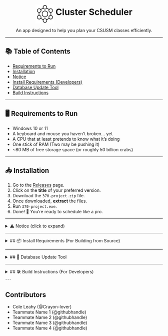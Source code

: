 <p align="center">
  <img src="370-project/icons/ClusterIcon.png" alt="Cluster Scheduler Icon" width="60" style="vertical-align: middle;"/>
  <span style="font-size: 2em; font-weight: bold;">Cluster Scheduler</span>
</p>
<p align="center">An app designed to help you plan your CSUSM classes efficiently.</p>

---

## 📚 Table of Contents
- [Requirements to Run](#-requirements-to-run)
- [Installation](#-installation)
- [Notice](#-notice-click-to-expand)
- [Install Requirements (Developers)](#-install-requirements-for-building-from-source)
- [Database Update Tool](#-database-update-tool)
- [Build Instructions](#-build-instructions-for-developers)

---

## 🖥 Requirements to Run
- Windows 10 or 11
- A keyboard and mouse you haven't broken... yet
- A CPU that at least pretends to know what it’s doing
- One stick of RAM (Two may be pushing it)
- ~80 MB of free storage space (or roughly 50 billion crabs)

---

## 📥 Installation
1. Go to the [Releases](https://github.com/rochanehurst/CS370-Team3/releases/latest) page.
2. Click on the **title** of your preferred version.
3. Download the `370-project.zip` file.
4. Once downloaded, **extract** the files.
5. Run `370-project.exe`.
6. Done! 🎉 You’re ready to schedule like a pro.

---

<details>
<summary>⚠ Notice (click to expand)</summary>

We do not have $100 to spare to have this program validated by Microsoft.  
You **will** get a virus alert from Windows Security — this is a **false positive**.  
You are welcome to scan the file with any antivirus software you use and trust.

</details>

---

<details>
<summary>## 📦 Install Requirements (For Building from Source)</summary>

Before you can build Cluster Scheduler, make sure you have:

- [Qt Community Edition 17.0.0](https://www.qt.io/download)
- A C++17-compatible compiler  
  - **Windows:** MSVC (Visual Studio) or MinGW  
  - **Linux/macOS:** GCC or Clang
- [CMake](https://cmake.org/download/) (minimum version 3.16)
- Git (to clone the repository)
- (Optional) [Qt Creator IDE](https://www.qt.io/product/development-tools) for an easier build process
</details>

---

<details>
<summary>## 🐍 Database Update Tool</summary>

Cluster Scheduler includes a small helper program for updating the class database.

### File Location
If building from source, the Python script can be found at:
`370-project\Desktop_Qt_6_9_1_MinGW_64_bit-Release\class_finder\data_extractor`

### Options to Run It
- **Windows Users (No Python Required):**  
  Use the included `data_extractor.exe` file in the `/class_finder` folder.
  
- **Using Python Directly:**  
  1. Install [Python 3.10+](https://www.python.org/downloads/).
  2. Install required libraries:
     ```bash
     pip install selenium beautifulsoup4 pandas
     ```
  3. Run the script:
     ```bash
     python data_extractor.py
     ```

### What It Does
- Connects to the CSUSM course catalog
- Downloads the latest class data
- Updates the internal database used by Cluster Scheduler

⚠ **Note:** Running this tool will overwrite your existing database file with the latest data.
</details>

---

<details>
<summary>## 🛠 Build Instructions (For Developers)</summary>

If you want to modify Cluster Scheduler or build it yourself from source, here’s how:

### 1. Clone the Repository
```bash
git clone https://github.com/rochanehurst/CS370-Team3.git
cd CS370-Team3
```
### 2. Install Requirements
(See [Install Requirements](#-install-requirements-for-building-from-source) above.)

### 3. Build via CMake
```bash
mkdir build
cd build
cmake ..
cmake --build .
```
</details>
---

## Contributors
- Cole Leahy (@Crayon-lover)
- Teammate Name 1 (@githubhandle)
- Teammate Name 2 (@githubhandle)
- Teammate Name 3 (@githubhandle)
- Teammate Name 4 (@githubhandle)
